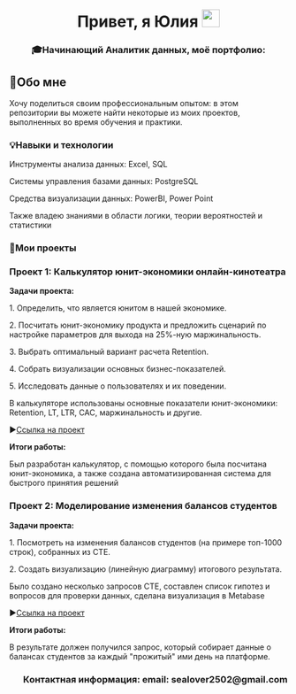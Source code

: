 <h1 align="center">Привет, я Юлия
<img src="https://github.com/blackcater/blackcater/raw/main/images/Hi.gif" height="32"/></h1>
<h3 align="center">&#127891;Начинающий Аналитик данных, моё портфолио:</h3>


<h2>&#128221;Обо мне</h2>
<p>Хочу поделиться своим профессиональным опытом: в этом репозитории вы можете найти некоторые из моих проектов, выполненных во время обучения и практики.</p>

<h3>&#128161;Навыки и технологии</h3>

<p>Инструменты анализа данных: Excel, SQL</p>
<p>Системы управления базами данных: PostgreSQL</p>
<p>Средства визуализации данных: PowerBI, Power Point</p>
<p>Также владею знаниями в области логики, теории вероятностей и статистики</p>

<h3>&#128205;Мои проекты</h3>
<h3>Проект 1: Калькулятор юнит-экономики онлайн-кинотеатра</h3>

<p><b>Задачи проекта:</b></p>

<p>1. Определить, что является юнитом в нашей экономике.</p>
<p>2. Посчитать юнит-экономику продукта и предложить сценарий по настройке параметров для выхода на 25%-ную маржинальность.</p>
<p>3. Выбрать оптимальный вариант расчета Retention.</p>
<p>4. Собрать визуализации основных бизнес-показателей.</p>
<p>5. Исследовать данные о пользователях и их поведении.</p>
<p>В калькуляторе использованы основные показатели юнит-экономики: Retention, LT, LTR, CAC, маржинальность и другие.</p>

&#9654;<a href="https://docs.google.com/spreadsheets/d/1qpyromXxVEHRBm7hIwkALAX9pG9uXLOLqhmA0b6vUFc/edit?usp=sharing" target="_blank">Ссылка на проект</a>

<p><b>Итоги работы:</b></p>

<p>Был разработан калькулятор, с помощью которого была посчитана юнит-экономика, а также создана автоматизированная система для быстрого принятия решений</p> 

<h3>Проект 2: Моделирование изменения балансов студентов</h3>

<p><b>Задачи проекта:</b></p>

<p>1. Посмотреть на изменения балансов студентов (на примере топ-1000 строк), собранных из CTE.</p>
<p>2. Создать визуализацию (линейную диаграмму) итогового результата.</p>
<p> Было создано несколько запросов CTE, составлен список гипотез и вопросов для проверки данных, сделана визуализация в Metabase</p>

&#9654;<a href="https://docs.google.com/document/d/1wpVQQlpBdVeWSGbHHBKG5H37I4fUMP5v-Co6a5vHNCY/edit?usp=sharing" target="_blank">Ссылка на проект</a>

<p><b>Итоги работы:</b></p>

<p>В результате должен получился запрос, который собирает данные о балансах студентов за каждый "прожитый" ими день на платформе.</p>
<h3 align="right"> Контактная информация: email: sealover2502@gmail.com </h3>
